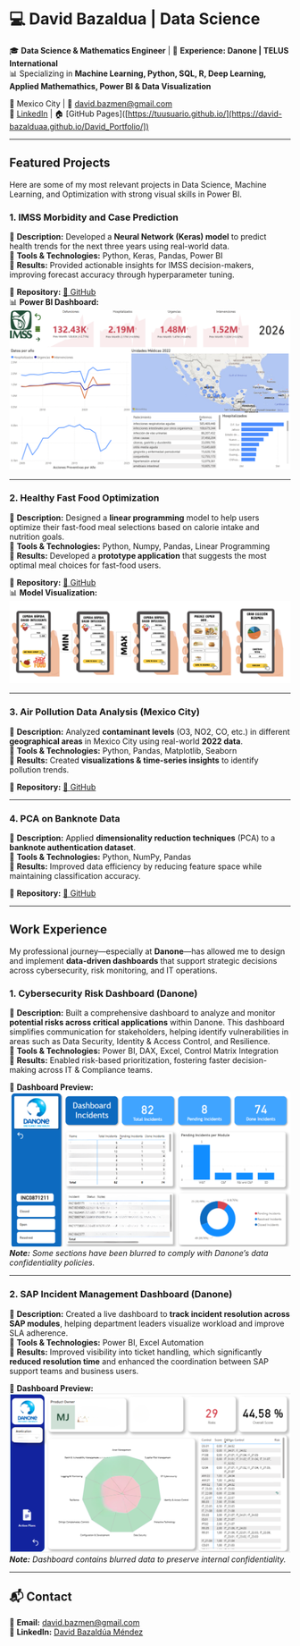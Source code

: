 # 💻 David Bazaldua | Data Science

🎓 **Data Science & Mathematics Engineer** | 🏢 **Experience: Danone | TELUS International**  
📊 Specializing in **Machine Learning, Python, SQL, R, Deep Learning, Applied Mathemathics, Power BI & Data Visualization**  

📍 Mexico City | 📧 [david.bazmen@gmail.com](mailto:david.bazmen@gmail.com)  
🔗 [LinkedIn](https://www.linkedin.com/in/david-bazald%C3%BAa-m%C3%A9ndez-972630277/) | 🏠 [GitHub Pages]([https://tuusuario.github.io/](https://david-bazalduaa.github.io/David_Portfolio/])

---

## **Featured Projects**
Here are some of my most relevant projects in Data Science, Machine Learning, and Optimization with strong visual skills in Power BI.

### **1. IMSS Morbidity and Case Prediction**  
🔹 **Description:** Developed a **Neural Network (Keras) model** to predict health trends for the next three years using real-world data.  
🔹 **Tools & Technologies:** Python, Keras, Pandas, Power BI  
🔹 **Results:** Provided actionable insights for IMSS decision-makers, improving forecast accuracy through hyperparameter tuning.  

📌 **Repository:** [🔗 GitHub](https://github.com/david-bazalduaa/IMSS-predictive-cases)  
📊 **Power BI Dashboard:**  
![IMSS Dashboard](PowerBIIMSS.png)  

---

### **2. Healthy Fast Food Optimization**  
🔹 **Description:** Designed a **linear programming** model to help users optimize their fast-food meal selections based on calorie intake and nutrition goals.  
🔹 **Tools & Technologies:** Python, Numpy, Pandas, Linear Programming  
🔹 **Results:** Developed a **prototype application** that suggests the most optimal meal choices for fast-food users.  

📌 **Repository:** [🔗 GitHub](https://github.com/david-bazalduaa/Healthy-Fast-Food-App)   
📊 **Model Visualization:**  
![Healthy Fast Food](fastfood-optimization.png)  

---

### **3. Air Pollution Data Analysis (Mexico City)**  
🔹 **Description:** Analyzed **contaminant levels** (O3, NO2, CO, etc.) in different **geographical areas** in Mexico City using real-world **2022 data**.  
🔹 **Tools & Technologies:** Python, Pandas, Matplotlib, Seaborn  
🔹 **Results:** Created **visualizations & time-series insights** to identify pollution trends.  

📌 **Repository:** [🔗 GitHub](https://github.com/david-bazalduaa/Air-Pollution-Contingency-Prediction-)

---

### **4. PCA on Banknote Data**  
🔹 **Description:** Applied **dimensionality reduction techniques** (PCA) to a **banknote authentication dataset**.  
🔹 **Tools & Technologies:** Python, NumPy, Pandas  
🔹 **Results:** Improved data efficiency by reducing feature space while maintaining classification accuracy.  

📌 **Repository:** [🔗 GitHub](https://github.com/david-bazalduaa/PCA-BankData)   

---

## **Work Experience**

My professional journey—especially at **Danone**—has allowed me to design and implement **data-driven dashboards** that support strategic decisions across cybersecurity, risk monitoring, and IT operations.

### **1. Cybersecurity Risk Dashboard (Danone)**  
🔹 **Description:** Built a comprehensive dashboard to analyze and monitor **potential risks across critical applications** within Danone. This dashboard simplifies communication for stakeholders, helping identify vulnerabilities in areas such as Data Security, Identity & Access Control, and Resilience.  
🔹 **Tools & Technologies:** Power BI, DAX, Excel, Control Matrix Integration  
🔹 **Results:** Enabled risk-based prioritization, fostering faster decision-making across IT & Compliance teams.  

📌 **Dashboard Preview:**  
![Danone Cybersecurity Dashboard](danone2.png)  
_**Note:** Some sections have been blurred to comply with Danone’s data confidentiality policies._

---

### **2. SAP Incident Management Dashboard (Danone)**  
🔹 **Description:** Created a live dashboard to **track incident resolution across SAP modules**, helping department leaders visualize workload and improve SLA adherence.  
🔹 **Tools & Technologies:** Power BI, Excel Automation  
🔹 **Results:** Improved visibility into ticket handling, which significantly **reduced resolution time** and enhanced the coordination between SAP support teams and business users.  

📌 **Dashboard Preview:**  
![Danone SAP Dashboard](danone1.png)  
_**Note:** Dashboard contains blurred data to preserve internal confidentiality._

---

## 📬 **Contact**
📧 **Email:** [david.bazmen@gmail.com](mailto:david.bazmen@gmail.com)  
🔗 **LinkedIn:** [David Bazaldúa Méndez](https://www.linkedin.com/in/david-bazald%C3%BAa-m%C3%A9ndez-972630277/)  

